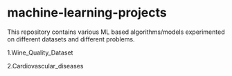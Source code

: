 # machine-learning-projects
This repository contains various ML based algorithms/models experimented on different datasets and different problems.

1.Wine_Quality_Dataset

2.Cardiovascular_diseases

